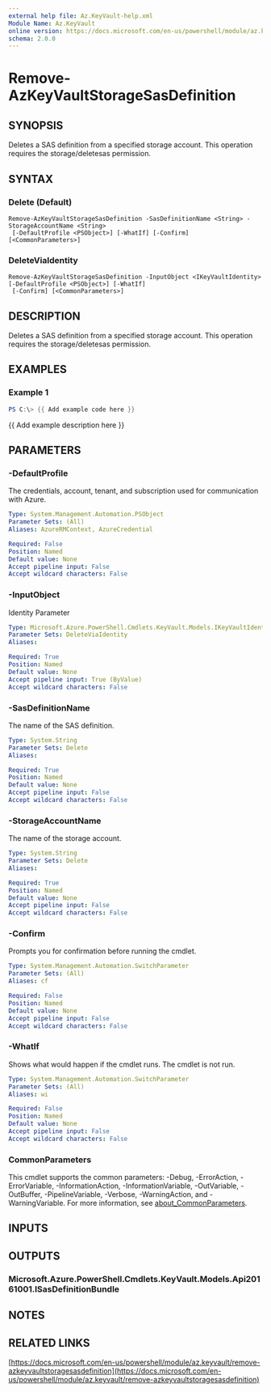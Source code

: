```yaml
---
external help file: Az.KeyVault-help.xml
Module Name: Az.KeyVault
online version: https://docs.microsoft.com/en-us/powershell/module/az.keyvault/remove-azkeyvaultstoragesasdefinition
schema: 2.0.0
---
```


# Remove-AzKeyVaultStorageSasDefinition

## SYNOPSIS
Deletes a SAS definition from a specified storage account.
This operation requires the storage/deletesas permission.

## SYNTAX

### Delete (Default)
```
Remove-AzKeyVaultStorageSasDefinition -SasDefinitionName <String> -StorageAccountName <String>
 [-DefaultProfile <PSObject>] [-WhatIf] [-Confirm] [<CommonParameters>]
```

### DeleteViaIdentity
```
Remove-AzKeyVaultStorageSasDefinition -InputObject <IKeyVaultIdentity> [-DefaultProfile <PSObject>] [-WhatIf]
 [-Confirm] [<CommonParameters>]
```

## DESCRIPTION
Deletes a SAS definition from a specified storage account.
This operation requires the storage/deletesas permission.

## EXAMPLES

### Example 1
```powershell
PS C:\> {{ Add example code here }}
```

{{ Add example description here }}

## PARAMETERS

### -DefaultProfile
The credentials, account, tenant, and subscription used for communication with Azure.

```yaml
Type: System.Management.Automation.PSObject
Parameter Sets: (All)
Aliases: AzureRMContext, AzureCredential

Required: False
Position: Named
Default value: None
Accept pipeline input: False
Accept wildcard characters: False
```

### -InputObject
Identity Parameter

```yaml
Type: Microsoft.Azure.PowerShell.Cmdlets.KeyVault.Models.IKeyVaultIdentity
Parameter Sets: DeleteViaIdentity
Aliases:

Required: True
Position: Named
Default value: None
Accept pipeline input: True (ByValue)
Accept wildcard characters: False
```

### -SasDefinitionName
The name of the SAS definition.

```yaml
Type: System.String
Parameter Sets: Delete
Aliases:

Required: True
Position: Named
Default value: None
Accept pipeline input: False
Accept wildcard characters: False
```

### -StorageAccountName
The name of the storage account.

```yaml
Type: System.String
Parameter Sets: Delete
Aliases:

Required: True
Position: Named
Default value: None
Accept pipeline input: False
Accept wildcard characters: False
```

### -Confirm
Prompts you for confirmation before running the cmdlet.

```yaml
Type: System.Management.Automation.SwitchParameter
Parameter Sets: (All)
Aliases: cf

Required: False
Position: Named
Default value: None
Accept pipeline input: False
Accept wildcard characters: False
```

### -WhatIf
Shows what would happen if the cmdlet runs.
The cmdlet is not run.

```yaml
Type: System.Management.Automation.SwitchParameter
Parameter Sets: (All)
Aliases: wi

Required: False
Position: Named
Default value: None
Accept pipeline input: False
Accept wildcard characters: False
```

### CommonParameters
This cmdlet supports the common parameters: -Debug, -ErrorAction, -ErrorVariable, -InformationAction, -InformationVariable, -OutVariable, -OutBuffer, -PipelineVariable, -Verbose, -WarningAction, and -WarningVariable. For more information, see [about_CommonParameters](http://go.microsoft.com/fwlink/?LinkID=113216).

## INPUTS

## OUTPUTS

### Microsoft.Azure.PowerShell.Cmdlets.KeyVault.Models.Api20161001.ISasDefinitionBundle
## NOTES

## RELATED LINKS

[https://docs.microsoft.com/en-us/powershell/module/az.keyvault/remove-azkeyvaultstoragesasdefinition](https://docs.microsoft.com/en-us/powershell/module/az.keyvault/remove-azkeyvaultstoragesasdefinition)

